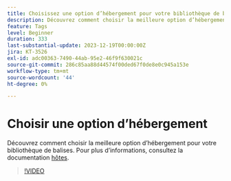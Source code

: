 ```yaml
---
title: Choisissez une option d’hébergement pour votre bibliothèque de balises
description: Découvrez comment choisir la meilleure option d’hébergement pour votre bibliothèque de balises.
feature: Tags
level: Beginner
duration: 333
last-substantial-update: 2023-12-19T00:00:00Z
jira: KT-3526
exl-id: adc00363-7490-44ab-95e2-46f9f630021c
source-git-commit: 286c85aa88d44574f00ded67f0de8e0c945a153e
workflow-type: tm+mt
source-wordcount: '44'
ht-degree: 0%

---
```


# Choisir une option d’hébergement

Découvrez comment choisir la meilleure option d’hébergement pour votre bibliothèque de balises. Pour plus d’informations, consultez la documentation [hôtes](https://experienceleague.adobe.com/docs/experience-platform/tags/publish/hosts/hosts-overview.html?lang=fr).

>[!VIDEO](https://video.tv.adobe.com/v/28728/?learn=on&enablevpops)
